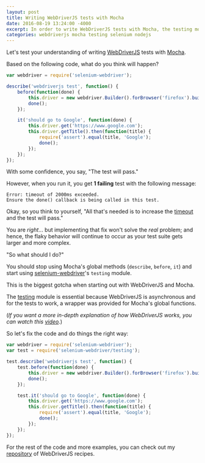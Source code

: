```yaml
---
layout: post
title: Writing WebDriverJS tests with Mocha
date: 2016-08-19 13:24:00 -4000
excerpt: In order to write WebDriverJS tests with Mocha, the testing module from selenium-webdriver should be used.
categories: webdriverjs mocha testing selenium nodejs
---
```


Let's test your understanding of writing [WebDriverJS](https://github.com/SeleniumHQ/selenium/wiki/WebDriverJs) tests with [Mocha](https://mochajs.org).

Based on the following code, what do you think will happen?

```js
var webdriver = require('selenium-webdriver');

describe('webdriverjs test', function() {
    before(function(done) {
        this.driver = new webdriver.Builder().forBrowser('firefox').build();
        done();
    });

    it('should go to Google', function(done) {
        this.driver.get('https://www.google.com');
        this.driver.getTitle().then(function(title) {
            require('assert').equal(title, 'Google');
            done();
        });
    });
});
```

With some confidence, you say, "The test will pass."

However, when you run it, you get **1 failing** test with the following message:

```
Error: timeout of 2000ms exceeded.
Ensure the done() callback is being called in this test.
```

Okay, so you think to yourself, "All that's needed is to increase the [timeout](https://mochajs.org/#timeouts) and the test will pass."

You are _right_... but implementing that fix won't solve the _real_ problem; and hence, the flaky behavior will continue to occur as your test suite gets larger and more complex.

"So what should I do?"

You should stop using Mocha's global methods (`describe`, `before`, `it`) and start using [selenium-webdriver](https://www.npmjs.com/package/selenium-webdriver)'s `testing` module.

This is the biggest gotcha when starting out with WebDriverJS and Mocha.

The [testing](https://github.com/SeleniumHQ/selenium/blob/master/javascript/node/selenium-webdriver/testing/index.js) module is essential because WebDriverJS is asynchronous and for the tests to work, a wrapper was provided for Mocha's global functions.

(_If you want a more in-depth explanation of how WebDriverJS works, you can watch this [video](https://b.remarkabl.org/2b7DdPA)._)

So let's fix the code and do things the right way:

```js
var webdriver = require('selenium-webdriver');
var test = require('selenium-webdriver/testing');

test.describe('webdriverjs test', function() {
    test.before(function(done) {
        this.driver = new webdriver.Builder().forBrowser('firefox').build();
        done();
    });

    test.it('should go to Google', function(done) {
        this.driver.get('https://www.google.com');
        this.driver.getTitle().then(function(title) {
            require('assert').equal(title, 'Google');
            done();
        });
    });
});
```

For the rest of the code and more examples, you can check out my [repository](https://github.com/remarkablemark/webdriverjs-recipes) of WebDriverJS recipes.
